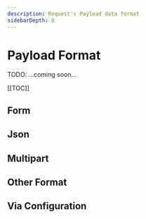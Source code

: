 ```yaml
---
description: Request's Payload data format
sidebarDepth: 0
---
```


# Payload Format

TODO: ...coming soon...

[[TOC]]

## Form

## Json

## Multipart

## Other Format

## Via Configuration
